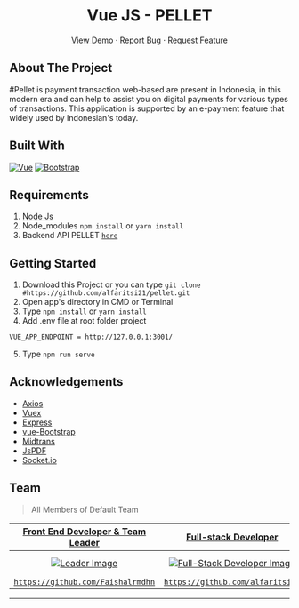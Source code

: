 <h1 align='center'>Vue JS - PELLET</h1>
  <p align="center">
    <a href="https://sharp-pike-396661.netlify.app/">View Demo</a>
    ·
    <a href="https://github.com/alfaritsi21/bug/issues">Report Bug</a>
    ·
    <a href="https://github.com/alfaritsi21/issues">Request Feature</a>
  </p>

## About The Project

#Pellet is payment transaction web-based are present in Indonesia, in this modern era and can help to assist you on digital payments for various types of transactions. This application is supported by an e-payment feature that widely used by Indonesian's today.

## Built With

[![Vue](https://img.shields.io/badge/Vue-v2.6.11-green)](https://github.com/vuejs/vue)
[![Bootstrap](https://img.shields.io/badge/Bootstrap-v4.5.x-blue)](https://github.com/bootstrap-vue/bootstrap-vue)

## Requirements

1. <a href="https://nodejs.org/en/download/">Node Js</a>
2. Node_modules `npm install` or `yarn install`
3. Backend API PELLET [`here`](https://github.com/alfaritsi21/pellet-backend)

## Getting Started

1. Download this Project or you can type `git clone #https://github.com/alfaritsi21/pellet.git`
2. Open app's directory in CMD or Terminal
3. Type `npm install` or `yarn install`
4. Add .env file at root folder project

```sh
VUE_APP_ENDPOINT = http://127.0.0.1:3001/
```

5. Type `npm run serve`

## Acknowledgements

- [Axios](https://www.npmjs.com/package/axios)
- [Vuex](https://vuex.vuejs.org/)
- [Express](https://www.npmjs.com/package/express)
- [vue-Bootstrap](https://bootstrap-vue.org/)
- [Midtrans](https://www.npmjs.com/package/midtrans-client)
- [JsPDF](https://www.npmjs.com/package/jspdf)
- [Socket.io](https://www.npmjs.com/package/socket.io)

## Team

> All Members of Default Team

| <a href="https://blog.udacity.com/2014/12/front-end-vs-back-end-vs-full-stack-web-developers.html" target="_blank">**Front End Developer & Team Leader**</a> |             <a href="https://blog.udacity.com/2014/12/front-end-vs-back-end-vs-full-stack-web-developers.html" target="_blank">**Full-stack Developer**</a>             |            <a href="https://blog.udacity.com/2014/12/front-end-vs-back-end-vs-full-stack-web-developers.html" target="_blank">**Full-stack Developer**</a>            |           <a href="https://blog.udacity.com/2014/12/front-end-vs-back-end-vs-full-stack-web-developers.html" target="_blank">**Front-End Developer**</a>           |            <a href="https://blog.udacity.com/2014/12/front-end-vs-back-end-vs-full-stack-web-developers.html" target="_blank">**Back-End Developer**</a>             |
| :----------------------------------------------------------------------------------------------------------------------------------------------------------: | :---------------------------------------------------------------------------------------------------------------------------------------------------------------------: | :-------------------------------------------------------------------------------------------------------------------------------------------------------------------: | :----------------------------------------------------------------------------------------------------------------------------------------------------------------: | :------------------------------------------------------------------------------------------------------------------------------------------------------------------: |
|  [![Leader Image](https://avatars1.githubusercontent.com/u/66148701?s=400&u=0b927e246e60ba50b8ba8ec72c6f947acaaa35cd&v=4)](https://github.com/Faishalrmdhn)  | [![Full-Stack Developer Image](https://avatars3.githubusercontent.com/u/63988114?s=460&u=1dfc4cc474ab100d82e36f1144a5f005efbc0853&v=4)](https://github.com/alfaritsi21) | [![Full-Stack Developer Image](https://avatars3.githubusercontent.com/u/68628662?s=460&u=584ec7adb3b1c8e52e22bc7ea59932071f1c6d25&v=4)](https://github.com/Glitchfer) | [![Front-End Developer Image](https://avatars1.githubusercontent.com/u/67422750?s=460&u=21d465c9ea07dcf6421ffc6076ca02f863843dc4&v=4)](https://github.com/hasbiak) | [![Back-End Developer Image](https://avatars0.githubusercontent.com/u/67113526?s=460&u=7582638e678ffa864425cc05f0ea246dc9ce10d8&v=4)](https://github.com/iqbalstwan) |
|                               <a href="https://github.com/Faishalrmdhn" target="_blank">`https://github.com/Faishalrmdhn`</a>                                |                                  <a href="https://https://github.com/alfaritsi21" target="_blank">`https://github.com/alfaritsi21`</a>                                  |                                       <a href="https://github.com/Glitchfer" target="_blank">`https://github.com/Glitchfer`</a>                                       |                                       <a href="https://github.com/hasbiak" target="_blank">`https://github.com/hasbiak`</a>                                        |                                     <a href="https://github.com/iqbalstwan" target="_blank">`https://github.com/iqbalstwan`</a>                                      |

---

